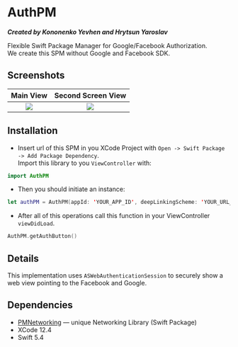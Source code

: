 # AuthPM

***Created by Kononenko Yevhen and Hrytsun Yaroslav***

Flexible Swift Package Manager for Google/Facebook Authorization.  
We create this SPM without Google and Facebook SDK. 

## Screenshots

Main View                  |  Second Screen View
:-------------------------:|:-------------------------------:
![](http://i.piccy.info/i9/40c8e3726d56858638d76685b147303a/1616875723/41106/1422865/12899pmauthbuttonscr.jpg)|  ![](http://i.piccy.info/i9/4dcac3d927871f5f5fd14b5f466cb60f/1616875760/207432/1422865/44886SocialsView_kopyia.png)

## Installation

- Insert url of this SPM in you XCode Project with `Open -> Swift Package -> Add Package Dependency`.  
Import this library to you `ViewController` with:
``` swift
import AuthPM
```
- Then you should initiate an instance:
``` swift
let authPM = AuthPM(appId: 'YOUR_APP_ID', deepLinkingScheme: 'YOUR_URL_SCHEME')
```
- After all of this operations call this function in your ViewController `viewDidLoad`.
``` swift
AuthPM.getAuthButton()
```

## Details

This implementation uses `ASWebAuthenticationSession` to securely show a web view pointing to the Facebook and Google.

## Dependencies

- [PMNetworking](https://github.com/gr-yarik/PMNetworking) — unique Networking Library (Swift Package)
- XCode 12.4
- Swift 5.4





